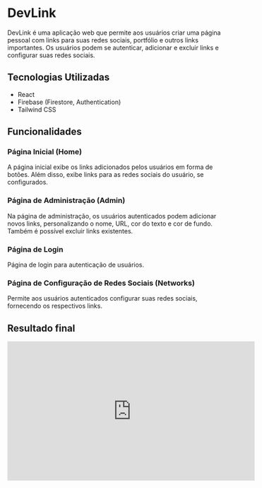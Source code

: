 # DevLink

DevLink é uma aplicação web que permite aos usuários criar uma página pessoal com links para suas redes sociais, portfólio e outros links importantes. Os usuários podem se autenticar, adicionar e excluir links e configurar suas redes sociais.

## Tecnologias Utilizadas

- React
- Firebase (Firestore, Authentication)
- Tailwind CSS

## Funcionalidades

### Página Inicial (Home)

A página inicial exibe os links adicionados pelos usuários em forma de botões. Além disso, exibe links para as redes sociais do usuário, se configurados.

### Página de Administração (Admin)

Na página de administração, os usuários autenticados podem adicionar novos links, personalizando o nome, URL, cor do texto e cor de fundo. Também é possível excluir links existentes.

### Página de Login

Página de login para autenticação de usuários.

### Página de Configuração de Redes Sociais (Networks)

Permite aos usuários autenticados configurar suas redes sociais, fornecendo os respectivos links.

## Resultado final

<div align="center">
  <iframe width="560" height="315" src="https://www.youtube.com/embed/mtqTAV8VbPo" frameborder="0" allowfullscreen></iframe>
</div>

